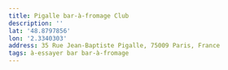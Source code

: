```yaml
---
title: Pigalle bar-à-fromage Club
description: ''
lat: '48.8797856'
lon: '2.3340303'
address: 35 Rue Jean-Baptiste Pigalle, 75009 Paris, France
tags: à-essayer bar bar-à-fromage
---
```

